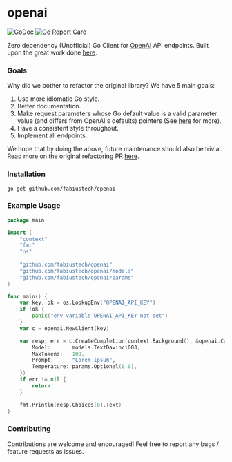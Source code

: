 # openai
[![GoDoc](http://img.shields.io/badge/GoDoc-Reference-blue.svg)](https://godoc.org/github.com/fabiustech/openai)
[![Go Report Card](https://goreportcard.com/badge/github.com/sashabaranov/go-gpt3)](https://goreportcard.com/report/github.com/fabiustech/openai)

Zero dependency (Unofficial) Go Client for [OpenAI](https://beta.openai.com/) API endpoints. Built upon the great work done [here](https://github.com/sashabaranov/go-gpt3).

### Goals

Why did we bother to refactor the original library? We have 5 main goals:

1. Use more idiomatic Go style.
2. Better documentation.
3. Make request parameters whose Go default value is a valid parameter value (and differs from OpenAI's defaults) pointers
(See [here](https://github.com/fabiustech/openai/pull/1#:~:text=set%20values.%20(See-,here,-for%20more).) for more).
4. Have a consistent style throughout. 
5. Implement all endpoints.

We hope that by doing the above, future maintenance should also be trivial.
Read more on the original refactoring PR [here](https://github.com/fabiustech/openai/pull/1).

### Installation
```
go get github.com/fabiustech/openai
```

### Example Usage

```go
package main

import (
	"context"
	"fmt"
	"os"
	
	"github.com/fabiustech/openai"
	"github.com/fabiustech/openai/models"
	"github.com/fabiustech/openai/params"
)

func main() {
	var key, ok = os.LookupEnv("OPENAI_API_KEY")
	if !ok {
		panic("env variable OPENAI_API_KEY not set")
    }
	var c = openai.NewClient(key)

	var resp, err = c.CreateCompletion(context.Background(), &openai.CompletionRequest[models.Completion]{
		Model:       models.TextDavinci003,
		MaxTokens:   100,
		Prompt:      "Lorem ipsum",
		Temperature: params.Optional(0.0),
	})
	if err != nil {
		return
	}

	fmt.Println(resp.Choices[0].Text)
}
```

### Contributing

Contributions are welcome and encouraged! Feel free to report any bugs / feature requests as issues.
